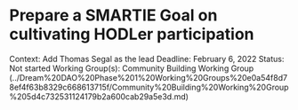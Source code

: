 # Prepare a SMARTIE Goal on cultivating HODLer participation

Context: Add Thomas Segal as the lead
Deadline: February 6, 2022
Status: Not started
Working Group(s): Community Building Working Group (../Dream%20DAO%20Phase%201%20Working%20Groups%20e0a54f8d78ef4f63b8329c668613715f/Community%20Building%20Working%20Group%205d4c732531124179b2a600cab29a5e3d.md)